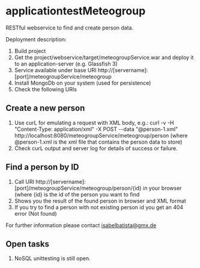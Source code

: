 applicationtestMeteogroup
=========================

RESTful webservice to find and create person data.

Deployment description:
1. Build project
2. Get the project/webservice/target/meteogroupService.war and deploy it to an application-server (e.g. Glassfish 3)
3. Service available under base URI http://[servername]:[port]/meteogroupService/meteogroup
4. Install MongoDb on your system (used for persistence)
5. Check the following URIs

Create a new person
-------------------
1. Use curL for emulating a request with XML body, e.g.:
   curl -v -H "Content-Type: application/xml" -X POST --data "@person-1.xml" http://localhost:8080/meteogroupService/meteogroup/person
   (where @person-1.xml is the xml file that contains the person data to store)
2. Check curL output and server log for details of success or failure.

Find a person by ID
-------------------
1. Call URI http://[servername]:[port]/meteogroupService/meteogroup/person/{id} in your browser
   (where {id} is the id of the person you want to find
2. Shows you the result of the found person in browser and XML format
3. If you try to find a person with not existing person id you get an 404 error (Not found)

For further information please contact isabelbatista@gmx.de


Open tasks
----------

1. NoSQL unittesting is still open.
